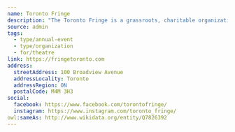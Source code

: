 ```yaml
---
name: Toronto Fringe
description: "The Toronto Fringe is a grassroots, charitable organization that runs Ontario's largest performance festival, the Toronto Fringe Festival, the curated Next Stage Theatre Festival, and various year-round programs that benefit youth, emerging artists, BIPOC artists, artists with disabilities, and the performing arts community at large."
source: admin
tags:
  - type/annual-event
  - type/organization
  - for/theatre
link: https://fringetoronto.com
address:
  streetAddress: 100 Broadview Avenue
  addressLocality: Toronto
  addressRegion: ON
  postalCode: M4M 3H3
social:
  facebook: https://www.facebook.com/torontofringe/
  instagram: https://www.instagram.com/toronto_fringe/
owl:sameAs: http://www.wikidata.org/entity/Q7826392
---
```

